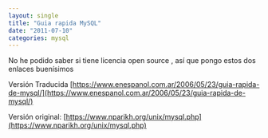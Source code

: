 ```yaml
---
layout: single
title: "Guia rapida MySQL"
date: "2011-07-10"
categories: mysql
---
```


No he podido saber si tiene licencia open source , así que pongo estos dos enlaces buenísimos

Versión Traducida [https://www.enespanol.com.ar/2006/05/23/guia-rapida-de-mysql/](https://www.enespanol.com.ar/2006/05/23/guia-rapida-de-mysql/)

Versión original: [https://www.nparikh.org/unix/mysql.php](https://www.nparikh.org/unix/mysql.php)
